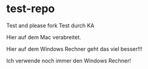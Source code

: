 # test-repo
Test and please fork
Test durch KA

Hier auf dem Mac verabreitet.

Hier auf dem Windows Rechner geht das viel besser!!!

Ich verwende noch immer den Windows Rechner!


